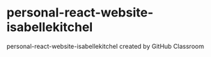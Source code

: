 # personal-react-website-isabellekitchel
personal-react-website-isabellekitchel created by GitHub Classroom

